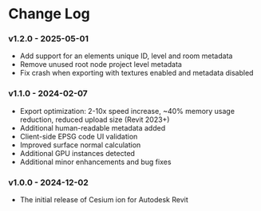 # Change Log

### v1.2.0 - 2025-05-01

* Add support for an elements unique ID, level and room metadata
* Remove unused root node project level metadata
* Fix crash when exporting with textures enabled and metadata disabled

### v1.1.0 - 2024-02-07

* Export optimization: 2-10x speed increase, ~40% memory usage reduction, reduced upload size (Revit 2023+)
* Additional human-readable metadata added
* Client-side EPSG code UI validation
* Improved surface normal calculation
* Additional GPU instances detected
* Additional minor enhancements and bug fixes

### v1.0.0 - 2024-12-02

* The initial release of Cesium ion for Autodesk Revit
